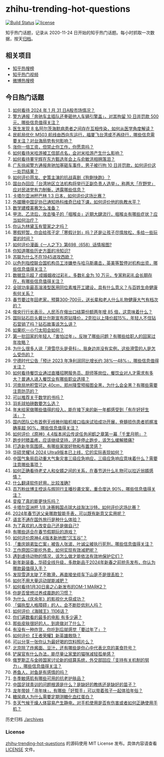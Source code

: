 # zhihu-trending-hot-questions

[![Build Status](https://github.com/justjavac/zhihu-trending-hot-questions/workflows/ci/badge.svg?branch=master)](https://github.com/justjavac/zhihu-trending-hot-questions/actions)
[![license](https://img.shields.io/github/license/justjavac/zhihu-trending-hot-questions)](https://github.com/justjavac/zhihu-trending-hot-questions/blob/master/LICENSE)

知乎热门话题，记录从 2020-11-24
日开始的知乎热门话题。每小时抓取一次数据，按天[归档](./archives)。

## 相关项目

- [知乎热搜榜](https://github.com/justjavac/zhihu-trending-top-search)
- [知乎热门视频](https://github.com/justjavac/zhihu-trending-hot-video)
- [微博热搜榜](https://github.com/justjavac/weibo-trending-hot-search)

## 今日热门话题

<!-- BEGIN -->
<!-- 最后更新时间 Thu Feb 01 2024 03:01:15 GMT+0800 (China Standard Time) -->

1. [如何看待 2024 年 1 月 31 日A股市场情况？](https://www.zhihu.com/question/642108589)
1. [警方通报「奔驰车主插队还拳砸他人车辆引擎盖」，对其拘留 10 日并罚款 500 元，哪些信息值得关注？](https://www.zhihu.com/question/642168679)
1. [医生发现 8 名阿尔茨海默病患者之间存在互相传染，如何从医学角度解读？](https://www.zhihu.com/question/642146793)
1. [民航局优化 M503 航线由西向东运行，福厦飞台湾或不再绕行，哪些信息需要关注？对台海局势有何影响？](https://www.zhihu.com/question/642109655)
1. [涨你一倍工资，但禁止你工作，你愿意吗？](https://www.zhihu.com/question/640502310)
1. [如何看待米哈游被工信部点名，会对米哈游产生什么影响？](https://www.zhihu.com/question/642230825)
1. [如何看待董宇辉在东方甄选年会上与俞敏洪相拥落泪？](https://www.zhihu.com/question/641790363)
1. [广东徐闻警方通报奔驰加塞砸车事件，男子被行拘 10 日并罚款，如何评价这一处罚结果？](https://www.zhihu.com/question/642169785)
1. [如何评价蒋龙、史策主演的抗战喜剧《狗剩快跑》？](https://www.zhihu.com/question/641237574)
1. [国台办回应「台湾地区立法机构将举行正副负责人选举」，称两大「在野党」应对民进党有力制衡，透露哪些信息？](https://www.zhihu.com/question/642122802)
1. [卡塔尔亚洲杯巴林 1:3 日本，如何评价这场比赛？](https://www.zhihu.com/question/642194815)
1. [外媒曝中国足协已通知扬科维奇已经下课，如何评价他的执教水平？](https://www.zhihu.com/question/642179013)
1. [数学建模美赛怎么准备？](https://www.zhihu.com/question/637472226)
1. [甲流、乙流后，攻击嗓子的「咽喉炎」近期大肆流行，咽喉炎有哪些症状？应当如何治疗？](https://www.zhihu.com/question/642174082)
1. [你认为林黛玉有管家之才吗？](https://www.zhihu.com/question/632829659)
1. [寒假短暂，你会给孩子定「寒假计划」吗？还是让孩子尽情放松，多给一些玩耍的时间？](https://www.zhihu.com/question/640846609)
1. [如何评价漫画《一人之下》第698（658）话情报图?](https://www.zhihu.com/question/642170293)
1. [你知道哪些历史方面的冷知识?](https://www.zhihu.com/question/632305510)
1. [苏联为什么不在1945进攻西欧？](https://www.zhihu.com/question/641259605)
1. [以色列指控联合国机构员工涉嫌参与哈马斯袭击，英美等暂停对机构出资，哪些信息值得关注？](https://www.zhihu.com/question/641654125)
1. [数据显示超 7 成婚姻收过彩礼，多数礼金为 10 万元，专家称彩礼会长期存在，有哪些信息值得关注？](https://www.zhihu.com/question/640929052)
1. [全球功率最高溶液型医用同位素堆开工建设，具有什么意义？与百姓生命健康有何关系？](https://www.zhihu.com/question/642046794)
1. [春节要过年回老家，预算300-700元，送长辈和老人什么礼物健康大气有档次的？](https://www.zhihu.com/question/640487049)
1. [俄央行行长表示，人民币在俄出口结算份额两年增 85 倍，这意味着什么？](https://www.zhihu.com/question/641978480)
1. [国际钻石巨头戴比尔斯宣布原钻降价，2克拉以上降价超15%，年轻人不信钻石营销了吗？钻石故事该怎么讲？](https://www.zhihu.com/question/642108634)
1. [如果吃一小勺太阳会如何？](https://www.zhihu.com/question/52419881)
1. [第一批回家的年轻人「害怕过年」，反映了哪些问题？有哪些给职人的回家过年攻略？](https://www.zhihu.com/question/642204909)
1. [为什么很多人说「滑雪尽头是骨科」，我身边并没有实例，这些滑雪的人是怎么受伤的？](https://www.zhihu.com/question/638578540)
1. [宁德时代公告「预计 2023 年净利润同比增长约 38%—48%」，哪些信息值得关注？](https://www.zhihu.com/question/642022948)
1. [如何看待餐饮业通过直播招聘服务员、厨师等岗位，餐饮业对人才需求有多大？普通人进入餐饮业有哪些职业选择？](https://www.zhihu.com/question/642161511)
1. [河南局地积雪可达 40cm，郑州降雪预报图全黑，为什么会全黑？有哪些需要注意防范的？](https://www.zhihu.com/question/642129378)
1. [可以推荐关于数学的书吗？](https://www.zhihu.com/question/636818676)
1. [羽毛球拍磅数要怎么选？](https://www.zhihu.com/question/638601633)
1. [年末给家做哪些值得的投入，能在接下来的新一年都感受到「有在好好生活」？](https://www.zhihu.com/question/636532898)
1. [国内团队公布首例无线微创脑机接口临床试验成功开展，脊髓损伤患者抓握准确率超 90%，哪些信息值得关注？](https://www.zhihu.com/question/642108615)
1. [如何评价《原神》4.4版本闲云传说任务闲鹤之章第一幕「千里月明」？](https://www.zhihu.com/question/642142377)
1. [跑步时膝盖疼，应该继续坚持，还是停止跑步，该怎么缓解膝痛?](https://www.zhihu.com/question/637401236)
1. [打造新年氛围感，有哪些家居好物和布置灵感？](https://www.zhihu.com/question/638707793)
1. [华硕灵耀14 2024 Ultra9版本已上线，它的实际表现如何？](https://www.zhihu.com/question/642176878)
1. [中国气象局启动重大气象灾害三级应急响应，三级应急响应意味着什么？需要注意哪些事项？](https://www.zhihu.com/question/642167342)
1. [如何正确看待老丈人和女婿之间的关系，在春节送什么礼物可以拉近翁婿感情？](https://www.zhihu.com/question/641953421)
1. [什么翻译软件好用，比较准确?](https://www.zhihu.com/question/358756675)
1. [百万粉丝博主控诉与辉同行主播抄袭文案，重合度达 90%，哪些信息值得关注？](https://www.zhihu.com/question/642166175)
1. [变瘦了真的能更快乐吗？](https://www.zhihu.com/question/640076403)
1. [卡塔尔亚洲杯 1/8 决赛韩国点球大战淘汰沙特，如何评价这场比赛？](https://www.zhihu.com/question/642077347)
1. [2024年春节送父亲哪款智能手表，可以既有新意又实用呢？](https://www.zhihu.com/question/638572685)
1. [语言不通在国外旅行是种什么体验？](https://www.zhihu.com/question/641372506)
1. [为了喜欢的人改变自己还是做自己?](https://www.zhihu.com/question/636235613)
1. [有哪些适合在春节假期玩的游戏？](https://www.zhihu.com/question/638622672)
1. [如何评价原神4.4版本新地图“沉玉谷”？](https://www.zhihu.com/question/642133040)
1. [「重庆姐弟坠亡案」被告人张波、叶诚尘被执行死刑，哪些信息值得关注？](https://www.zhihu.com/question/642126655)
1. [工作原因只能吃外卖，如何实现有效减肥呢？](https://www.zhihu.com/question/640627857)
1. [遇到虐待动物的情况，该怎么做才能依法有效地保护它们？](https://www.zhihu.com/question/641803922)
1. [新年新装备，华硕全线升级，多款新品于2024年新春之前抢先发布，你认为哪款最值得入手？](https://www.zhihu.com/question/642122778)
1. [发现雪道太陡了不敢滑，再直接坐缆车下山是不是很丢脸？](https://www.zhihu.com/question/638578721)
1. [如何不用大量运动就能减肥？](https://www.zhihu.com/question/638752329)
1. [如何看待1月30日奥之心新发布的OM-1 MARK2？](https://www.zhihu.com/question/641987986)
1. [你是否曾想过养成晨跑的习惯？](https://www.zhihu.com/question/641771172)
1. [为什么《庆余年》的影视化大获成功？](https://www.zhihu.com/question/638496086)
1. [「偏执型人格障碍」的人，会不断贬低别人吗？](https://www.zhihu.com/question/640223865)
1. [如何评价《海贼王》1106话？](https://www.zhihu.com/question/641946764)
1. [你们遍数看的最多的电影 有多少遍？](https://www.zhihu.com/question/623833850)
1. [那些皮肤很好的人，到底做对了什么？](https://www.zhihu.com/question/639595107)
1. [有没有一种炸货，你吃到后就感觉「要过年了」？](https://www.zhihu.com/question/639053124)
1. [如何评价【王者荣耀】新英雄敖隐？](https://www.zhihu.com/question/642004571)
1. [可以分享一张你认为最好喝的饮料照片么？](https://www.zhihu.com/question/640840713)
1. [北京除了炸酱面、豆汁，还有哪些是你心中代表北京的美食符号？](https://www.zhihu.com/question/639792255)
1. [铲屎官有什么办法，能尽量让家里的猫咪减轻孤单感？](https://www.zhihu.com/question/639759431)
1. [俄罗斯正与金砖国家讨论新的结算系统，外交部回应「支持有关机制的努力」，哪些信息值得关注？](https://www.zhihu.com/question/641996476)
1. [养鱼人，对鱼是有感情的吗？](https://www.zhihu.com/question/639925888)
1. [冬季敏感肌有哪些可用的抗老护肤品？](https://www.zhihu.com/question/637633399)
1. [中国足球青训的问题根源是什么？是缺好的教练还是缺好的苗子？](https://www.zhihu.com/question/641994474)
1. [龙年带娃「寻年味」，有哪些「好帮手」可以带着孩子一起体验年俗？](https://www.zhihu.com/question/638738328)
1. [糖尿病人为什么需要定期测糖化血红蛋白？](https://www.zhihu.com/question/627486590)
1. [冬天气候干燥人体容易产生静电，对手机使用是否有伤害或者如何正确使用手机？](https://www.zhihu.com/question/638470328)

<!-- END -->

历史归档 [./archives](./archives)

### License

[zhihu-trending-hot-questions](https://github.com/justjavac/zhihu-trending-hot-questions)
的源码使用 MIT License 发布。具体内容请查看 [LICENSE](./LICENSE) 文件。
